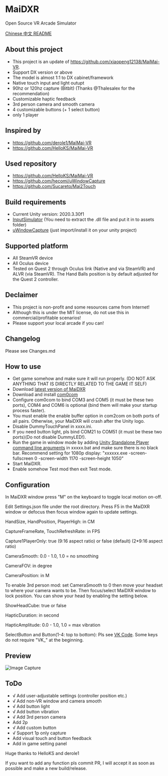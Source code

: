 # MaiDXR
Open Source VR Arcade Simulator

[Chinese 中文 README](https://github.com/xiaopeng12138/MaiDXR/blob/main/README_zh.md)

## About this project
- This project is an update of https://github.com/xiaopeng12138/MaiMai-VR. 
- Support DX version or above
- The model is almost 1:1 to DX cabinet/framework
- Native touch input and light outupt
- 90hz or 120hz capture (Bitblt) (Thanks @Thalesalex for the recommendation)
- Customizable haptic feedback
- 3rd person camera and smooth camera
- 4 customizable buttons (+ 1 select button)
- only 1 player

## Inspired by
- https://github.com/derole1/MaiMai-VR
- https://github.com/HelloKS/MaiMai-VR

## Used repository
- https://github.com/HelloKS/MaiMai-VR
- https://github.com/hecomi/uWindowCapture
- https://github.com/Sucareto/Mai2Touch

## Build requirements
- Current Unity version: 2020.3.30f1
- [InputSimulator](https://www.nuget.org/packages/InputSimulator) (You need to extract the .dll file and put it in to assets folder)
- [uWindowCapture](https://github.com/hecomi/uWindowCapture) (just import/install it on your unity project)

## Supported platform
- All SteamVR device
- All Oculus device
- Tested on Quest 2 through Oculus link (Native and via SteamVR) and ALVR (via SteamVR). The Hand Balls position is by default adjusted for the Quest 2 controller.

## Declaimer
- This project is non-profit and some resources came from Internet!
- Although this is under the MIT license, do not use this in commercial/profitable scenarios!
- Please support your local arcade if you can!

## Changelog
Please see Changes.md

## How to use
- Get game somehow and make sure it will run properly. (DO NOT ASK ANYTHING THAT IS DIRECTLY RELATED TO THE GAME IT SELF)
- Download [latest version of MaiDXR](https://github.com/xiaopeng12138/MaiDXR/releases)
- Download and install [com0com](https://storage.googleapis.com/google-code-archive-downloads/v2/code.google.com/powersdr-iq/setup_com0com_W7_x64_signed.exe)
- Configure com0com to bind COM3 and COM5 (it must be these two ports), COM4 and COM6 is optional (bind them will make your startup process faster).
- You must enable the enable buffer option in com2com on both ports of all pairs. Otherwise, your MaiDXR will crash after the Unity logo.
- Disable DummyTouchPanel in xxxx.ini.
- If you need button light, pls bind COM21 to COM51 (it must be these two ports)(Do not disable DummyLED!).
- Run the game in window mode by adding [Unity Standalone Player command line arguments](https://docs.unity3d.com/Manual/PlayerCommandLineArguments.html) in xxxxx.bat and make sure there is no black bar. Recommend setting for 1080p display: "xxxxxx.exe -screen-fullscreen 0 -screen-width 1170 -screen-height 1050"
- Start MaiDXR.
- Enable somehow Test mod then exit Test mode.

## Configuration
In MaiDXR window press "M" on the keyboard to toggle local motion on-off.

Edit Settings.json file under the root directory. Press F5 in the MaiDXR window or defocus then focus window again to update settings.

HandSize, HandPosition, PlayerHigh: in CM

CaptureFrameRate, TouchRefreshRate: in FPS

Capture1PlayerOnly: true (9:16 aspect ratio) or false (default) (2*9:16 aspect ratio)

CameraSmooth: 0.0 - 1.0, 1.0 = no smoothing

CameraFOV: in degree

CameraPosition: in M

To enable 3rd person mod: set CameraSmooth to 0 then move your headset to where your camera wants to be. Then focus/select MaiDXR window to lock position. You can show your head by enabling the setting below.

ShowHeadCube: true or false

HapticDuration: in second

HapticAmplitude: 0.0 - 1.0, 1.0 = max vibration

SelectButton and Button(1-4: top to bottom): Pls see [VK Code](https://docs.microsoft.com/windows/win32/inputdev/virtual-key-codes). Some keys do not require "VK_" at the beginning.

## Preview
![Image Capture](https://github.com/xiaopeng12138/MaiDXR/blob/main/PreviewImage/MaiDXR_PreviewImage.png?raw=true)

## ToDo
- √ Add user-adjustable settings (controller position etc.)
- √ Add non-VR window and camera smooth
- √ Add button light
- √ Add button vibration
- √ Add 3rd person camera
- Add 2p
- √ Add custom button
- √ Support 1p only capture
- Add visual touch and button feedback
- Add in game setting panel 

Huge thanks to HelloKS and derole1

If you want to add any function pls commit PR, I will accept it as soon as possible and make a new build/release.
